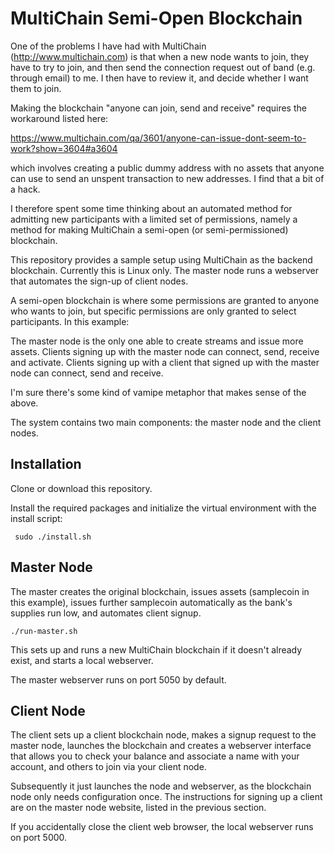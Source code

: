 # MultiChain Semi-Open Blockchain
One of the problems I have had with MultiChain (http://www.multichain.com) is that when a new node wants to join, they have to try to join, and then send the connection request out of band (e.g. through email) to me. I then have to review it, and decide whether I want them to join.

Making the blockchain "anyone can join, send and receive" requires the workaround listed here:  

  https://www.multichain.com/qa/3601/anyone-can-issue-dont-seem-to-work?show=3604#a3604 

which involves creating a public dummy address with no assets that anyone can use to send an unspent transaction to new addresses. I find that a bit of a hack.

I therefore spent some time thinking about an automated method for admitting new participants with a limited set of permissions, namely a method for making MultiChain a semi-open (or semi-permissioned) blockchain.

This repository provides a sample setup using MultiChain as the backend blockchain. Currently this is Linux only. The master node runs a webserver that automates the sign-up of client nodes.

A semi-open blockchain is where some permissions are granted to anyone who wants to join, but specific permissions are only granted to select participants. In this example:

The master node is the only one able to create streams and issue more assets.
Clients signing up with the master node can connect, send, receive and activate.
Clients signing up with a client that signed up with the master node can connect, send and receive.

I'm sure there's some kind of vamipe metaphor that makes sense of the above.

The system contains two main components: the master node and the client nodes.

## Installation
Clone or download this repository.

Install the required packages and initialize the virtual environment with the install script:

     sudo ./install.sh

## Master Node
The master creates the original blockchain, issues assets (samplecoin in this example), issues further samplecoin automatically as the bank's supplies run low, and automates client signup. 

    ./run-master.sh
    
This sets up and runs a new MultiChain blockchain if it doesn't already exist, and starts a local webserver.

The master webserver runs on port 5050 by default.

## Client Node
The client sets up a client blockchain node, makes a signup request to the master node, launches the blockchain and creates a webserver interface that allows you to check your balance and associate a name with your account, and others to join via your client node.

Subsequently it just launches the node and webserver, as the blockchain node only needs configuration once. The instructions for signing up a client are on the master node website, listed in the previous section.

If you accidentally close the client web browser, the local webserver runs on port 5000.

